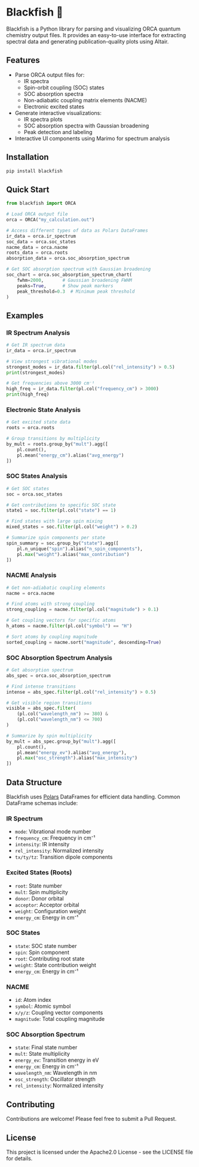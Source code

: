 # Blackfish 🐋

Blackfish is a Python library for parsing and visualizing ORCA quantum chemistry output files. It provides an easy-to-use interface for extracting spectral data and generating publication-quality plots using Altair.

## Features

- Parse ORCA output files for:
  - IR spectra
  - Spin-orbit coupling (SOC) states
  - SOC absorption spectra
  - Non-adiabatic coupling matrix elements (NACME)
  - Electronic excited states
- Generate interactive visualizations:
  - IR spectra plots
  - SOC absorption spectra with Gaussian broadening
  - Peak detection and labeling
- Interactive UI components using Marimo for spectrum analysis

## Installation

```bash
pip install blackfish
```

## Quick Start

```python
from blackfish import ORCA

# Load ORCA output file
orca = ORCA("my_calculation.out")

# Access different types of data as Polars DataFrames
ir_data = orca.ir_spectrum
soc_data = orca.soc_states
nacme_data = orca.nacme
roots_data = orca.roots
absorption_data = orca.soc_absorption_spectrum

# Get SOC absorption spectrum with Gaussian broadening
soc_chart = orca.soc_absorption_spectrum_chart(
    fwhm=2000,       # Gaussian broadening FWHM
    peaks=True,      # Show peak markers
    peak_threshold=0.3  # Minimum peak threshold
)
```

## Examples

### IR Spectrum Analysis

```python
# Get IR spectrum data
ir_data = orca.ir_spectrum

# View strongest vibrational modes
strongest_modes = ir_data.filter(pl.col("rel_intensity") > 0.5)
print(strongest_modes)

# Get frequencies above 3000 cm⁻¹
high_freq = ir_data.filter(pl.col("frequency_cm") > 3000)
print(high_freq)
```

### Electronic State Analysis

```python
# Get excited state data
roots = orca.roots

# Group transitions by multiplicity
by_mult = roots.group_by("mult").agg([
    pl.count(),
    pl.mean("energy_cm").alias("avg_energy")
])
```

### SOC States Analysis

```python
# Get SOC states
soc = orca.soc_states

# Get contributions to specific SOC state
state1 = soc.filter(pl.col("state") == 1)

# Find states with large spin mixing
mixed_states = soc.filter(pl.col("weight") > 0.2)

# Summarize spin components per state
spin_summary = soc.group_by("state").agg([
    pl.n_unique("spin").alias("n_spin_components"),
    pl.max("weight").alias("max_contribution")
])
```

### NACME Analysis

```python
# Get non-adiabatic coupling elements
nacme = orca.nacme

# Find atoms with strong coupling
strong_coupling = nacme.filter(pl.col("magnitude") > 0.1)

# Get coupling vectors for specific atoms
h_atoms = nacme.filter(pl.col("symbol") == "H")

# Sort atoms by coupling magnitude
sorted_coupling = nacme.sort("magnitude", descending=True)
```

### SOC Absorption Spectrum Analysis

```python
# Get absorption spectrum
abs_spec = orca.soc_absorption_spectrum

# Find intense transitions
intense = abs_spec.filter(pl.col("rel_intensity") > 0.5)

# Get visible region transitions
visible = abs_spec.filter(
    (pl.col("wavelength_nm") >= 380) &
    (pl.col("wavelength_nm") <= 700)
)

# Summarize by spin multiplicity
by_mult = abs_spec.group_by("mult").agg([
    pl.count(),
    pl.mean("energy_ev").alias("avg_energy"),
    pl.max("osc_strength").alias("max_intensity")
])
```

## Data Structure

Blackfish uses [Polars](https://pola.rs/) DataFrames for efficient data handling. Common DataFrame schemas include:

### IR Spectrum
- `mode`: Vibrational mode number
- `frequency_cm`: Frequency in cm⁻¹
- `intensity`: IR intensity
- `rel_intensity`: Normalized intensity
- `tx/ty/tz`: Transition dipole components

### Excited States (Roots)
- `root`: State number
- `mult`: Spin multiplicity
- `donor`: Donor orbital
- `acceptor`: Acceptor orbital
- `weight`: Configuration weight
- `energy_cm`: Energy in cm⁻¹

### SOC States
- `state`: SOC state number
- `spin`: Spin component
- `root`: Contributing root state
- `weight`: State contribution weight
- `energy_cm`: Energy in cm⁻¹

### NACME
- `id`: Atom index
- `symbol`: Atomic symbol
- `x/y/z`: Coupling vector components
- `magnitude`: Total coupling magnitude

### SOC Absorption Spectrum
- `state`: Final state number
- `mult`: State multiplicity
- `energy_ev`: Transition energy in eV
- `energy_cm`: Energy in cm⁻¹
- `wavelength_nm`: Wavelength in nm
- `osc_strength`: Oscillator strength
- `rel_intensity`: Normalized intensity

## Contributing

Contributions are welcome! Please feel free to submit a Pull Request.

## License

This project is licensed under the Apache2.0 License - see the LICENSE file for details.
